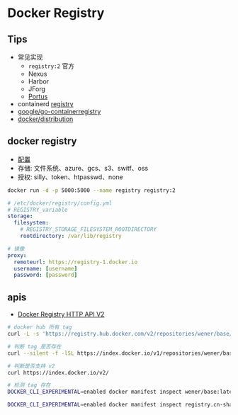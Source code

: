
# Docker Registry
## Tips
* 常见实现
  * `registry:2` 官方
  * Nexus
  * Harbor
  * JForg
  * [Portus](https://github.com/SUSE/Portus)
* containerd [registry](https://github.com/containerd/cri/blob/master/docs/registry.md)
* [google/go-containerregistry](https://github.com/google/go-containerregistry)
* [docker/distribution](https://github.com/docker/distribution)

## docker registry
* [配置](https://docs.docker.com/registry/configuration/)
* 存储: 文件系统、azure、gcs、s3、switf、oss
* 授权: silly、token、htpasswd、none

```bash
docker run -d -p 5000:5000 --name registry registry:2
```

```yaml
# /etc/docker/registry/config.yml
# REGISTRY_variable
storage:
  filesystem:
    # REGISTRY_STORAGE_FILESYSTEM_ROOTDIRECTORY
    rootdirectory: /var/lib/registry

# 镜像
proxy:
  remoteurl: https://registry-1.docker.io
  username: [username]
  password: [password]
```

## apis
* [Docker Registry HTTP API V2](https://docs.docker.com/registry/spec/api)

```bash
# docker hub 所有 tag
curl -L -s 'https://registry.hub.docker.com/v2/repositories/wener/base/tags?page_size=1024'|jq '."results"[].name'

# 判断 tag 是否存在
curl --silent -f -lSL https://index.docker.io/v1/repositories/wener/base/tags/latest > /dev/null

# 判断是否支持 v2
curl https://index.docker.io/v2/

# 检测 tag 存在
DOCKER_CLI_EXPERIMENTAL=enabled docker manifest inspect wener/base:latest

DOCKER_CLI_EXPERIMENTAL=enabled docker manifest inspect registry.cn-shanghai.aliyuncs.com/gcr-sync/cadvisor_cadvisor:v0.36.0
```
